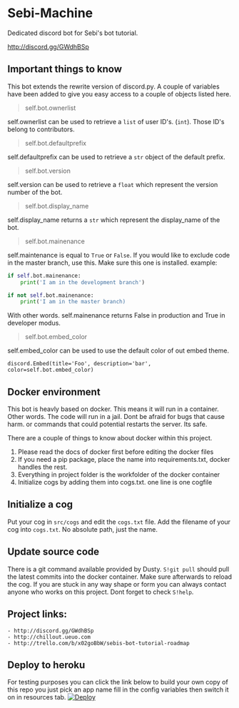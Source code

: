 # Sebi-Machine
Dedicated discord bot for Sebi's bot tutorial.

http://discord.gg/GWdhBSp

## Important things to know

This bot extends the rewrite version of discord.py. A couple of variables have been added to give you easy access to a couple of objects listed here.

> self.bot.ownerlist

self.ownerlist can be used to retrieve a `list` of user ID's. (`int`). Those ID's belong to contributors.
> self.bot.defaultprefix

self.defaultprefix can be used to retrieve a `str` object of the default prefix. 
> self.bot.version

self.version can be used to retrieve a `float` which represent the version number of the bot.
> self.bot.display_name

self.display_name returns a `str` which represent the display_name of the bot.
> self.bot.mainenance

self.maintenance is equal to `True` or `False`. If you would like to exclude code in the master branch, use this.
Make sure this one is installed.
example:
```py
if self.bot.mainenance:
    print('I am in the development branch')

if not self.bot.mainenance:
    print('I am in the master branch)
```
With other words. self.mainenance returns False in production and True in developer modus.

> self.bot.embed_color

self.embed_color can be used to use the default color of out embed theme.
```
discord.Embed(title='Foo', description='bar', color=self.bot.embed_color)
```

## Docker environment
This bot is heavly based on docker. This means it will run in a container. Other words. The code will run in a jail. Dont be afraid for bugs that cause harm. or commands that could potential restarts the server. Its safe. 

There are a couple of things to know about docker within this project.
1. Please read the docs of docker first before editing the docker files
2. If you need a pip package, place the name into requirements.txt, docker handles the rest.
3. Everything in project folder is the workfolder of the docker container
4. Initialize cogs by adding them into cogs.txt. one line is one cogfile
                           
## Initialize a cog
Put your cog in `src/cogs` and edit the `cogs.txt` file. Add the filename of your cog into `cogs.txt`. No absolute path, just the name.

## Update source code
There is a git command available provided by Dusty. `S!git pull` should pull the latest commits into the docker container. Make sure afterwards to reload the cog.
If you are stuck in any way shape or form you can always contact anyone who works on this project. Dont forget to check `S!help`.

## Project links:
    - http://discord.gg/GWdhBSp
    - http://chillout.ueuo.com
    - http://trello.com/b/x02goBbW/sebis-bot-tutorial-roadmap

## Deploy to heroku
For testing purposes you can click the link below to build your own copy of this repo you just pick an app name fill in the config variables then switch it on in resources tab.
[![Deploy](https://www.herokucdn.com/deploy/button.svg)](https://heroku.com/deploy?template=https://github.com/Annihilator708/Sebi-Machine/tree/development)
